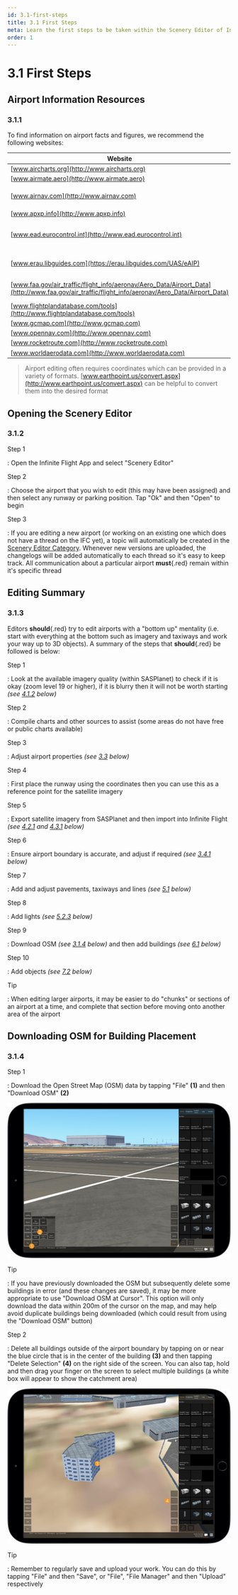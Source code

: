 ```yaml
---
id: 3.1-first-steps
title: 3.1 First Steps
meta: Learn the first steps to be taken within the Scenery Editor of Infinite Flight.
order: 1
---
```




# 3.1 First Steps



## Airport Information Resources

### 3.1.1

To find information on airport facts and figures, we recommend the following websites:



| Website                                                      | Notes                        |
| ------------------------------------------------------------ | ---------------------------- |
| [www.aircharts.org](http://www.aircharts.org)                |                              |
| [www.airmate.aero](http://www.airmate.aero)                  |                              |
| [www.airnav.com](http://www.airnav.com)                      | US and Canada only           |
| [www.apxp.info](http://www.apxp.info)                        |                              |
| [www.ead.eurocontrol.int](http://www.ead.eurocontrol.int)    | Charts for European airports |
| [www.erau.libguides.com](https://erau.libguides.com/UAS/eAIP) | List of nation's AIPs        |
| [www.faa.gov/air_traffic/flight_info/aeronav/Aero_Data/Airport_Data](http://www.faa.gov/air_traffic/flight_info/aeronav/Aero_Data/Airport_Data) | Charts for US airports       |
| [www.flightplandatabase.com/tools](http://www.flightplandatabase.com/tools) |                              |
| [www.gcmap.com](http://www.gcmap.com)                        |                              |
| [www.opennav.com](http://www.opennav.com)                    |                              |
| [www.rocketroute.com](http://www.rocketroute.com)            |                              |
| [www.worldaerodata.com](http://www.worldaerodata.com)        |                              |



> Airport editing often requires coordinates which can be provided in a variety of formats. [www.earthpoint.us/convert.aspx](http://www.earthpoint.us/convert.aspx) can be helpful to convert them into the desired format



## Opening the Scenery Editor

### 3.1.2

Step 1

: Open the Infinite Flight App and select "Scenery Editor"



Step 2

: Choose the airport that you wish to edit (this may have been assigned) and then select any runway or parking position. Tap "Ok" and then "Open" to begin



Step 3

: If you are editing a new airport (or working on an existing one which does not have a thread on the IFC yet), a topic will automatically be created in the [Scenery Editor Category](https://community.infiniteflight.com/c/scenery-editing/47). Whenever new versions are uploaded, the changelogs will be added automatically to each thread so it's easy to keep track. All communication about a particular airport **must**{.red} remain within it's specific thread



## Editing Summary

### 3.1.3

Editors **should**{.red} try to edit airports with a "bottom up" mentality (i.e. start with everything at the bottom such as imagery and taxiways and work your way up to 3D objects). A summary of the steps that **should**{.red} be followed is below:



Step 1

: Look at the available imagery quality (within SASPlanet) to check if it is okay (zoom level 19 or higher), if it is blurry then it will not be worth starting *(see [4.1.2](/guide/scenery-editor-manual/4.-satellite-imagery/4.1-satellite#4.1.2) below)*



Step 2

: Compile charts and other sources to assist (some areas do not have free or public charts available)



Step 3

: Adjust airport properties *(see [3.3](/guide/scenery-editor-manual/3.-getting-started/3.3-airport-properties) below)*



Step 4

: First place the runway using the coordinates then you can use this as a reference point for the satellite imagery



Step 5

: Export satellite imagery from SASPlanet and then import into Infinite Flight *(see [4.2.1](/guide/scenery-editor-manual/4.-satellite-imagery/4.2-exporting-imagery#4.2.1) and [4.3.1](/guide/scenery-editor-manual/4.-satellite-imagery/4.3-importing-imagery#4.3.1) below)*



Step 6

: Ensure airport boundary is accurate, and adjust if required *(see [3.4.1](/guide/scenery-editor-manual/3.-getting-started/3.4-airport-boundary#3.4.1) below)*



Step 7

: Add and adjust pavements, taxiways and lines *(see [5.1](/guide/scenery-editor-manual/5.-taxiways-and-pavements/5.1-selection-and-placement) below)*



Step 8

: Add lights *(see [5.2.3](/guide/scenery-editor-manual/5.-taxiways-and-pavements/5.2-properties#5.2.3) below)*



Step 9

: Download OSM *(see [3.1.4](/guide/scenery-editor-manual/3.-getting-started/3.1-first-steps#3.1.4) below)* and then add buildings *(see [6.1](/guide/scenery-editor-manual/6.-buildings-and-facades/6.1-selection-and-placement) below)*



Step 10

: Add objects *(see [7.2](/guide/scenery-editor-manual/7.-objects/7.2-selection-and-placement) below)*



Tip

: When editing larger airports, it may be easier to do "chunks" or sections of an airport at a time, and complete that section before moving onto another area of the airport



## Downloading OSM for Building Placement

### 3.1.4

Step 1

: Download the Open Street Map (OSM) data by tapping "File" **(1)** and then "Download OSM" **(2)**



![Downloading OSM](_images/manual/frames/downloading-osm.png)



Tip

: If you have previously downloaded the OSM but subsequently delete some buildings in error (and these changes are saved), it may be more appropriate to use "Download OSM at Cursor". This option will only download the data within 200m of the cursor on the map, and may help avoid duplicate buildings being downloaded (which could result from using the "Download OSM" button)



Step 2

: Delete all buildings outside of the airport boundary by tapping on or near the blue circle that is in the center of the building **(3)** and then tapping "Delete Selection" **(4)** on the right side of the screen. You can also tap, hold and then drag your finger on the screen to select multiple buildings (a white box will appear to show the catchment area)



![Image 3.1.4.1 - Deleting OSM Buildings](_images/manual/frames/deleting-osm-buildings.png)



Tip

: Remember to regularly save and upload your work. You can do this by tapping "File" and then "Save", or "File", "File Manager" and then "Upload" respectively 

